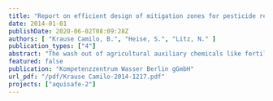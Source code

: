 ```yaml
---
title: "Report on efficient design of mitigation zones for pesticide removal"
date: 2014-01-01
publishDate: 2020-06-02T08:09:28Z
authors: [ "Krause Camilo, B.", "Heise, S.", "Litz, N." ]
publication_types: ["4"]
abstract: "The wash out of agricultural auxiliary chemicals like fertilizer and pesticides via surface run-off or subsurface leaching into drainage systems or ground waters, which discharge into surface waters, presents an increasing risk for drinking water production and biodiversity in rivers and lakes. Mitigation zones are important measures to attenuate contamination at the source and relieve surface waters downstream. Under high flow conditions, as they occur during rainy seasons and snow melt, the effectiveness of such facilities is restricted due to bypass of untreated waters or very short contact times. This study of the Aquisafe 2 project focus on drainage water decontamination and examines mitigation zone designs with organic substrates for their potential to reduce a set of herbicides and nitrate (NO3-), concurrently and efficiently, at short hydraulic residence times (0.2 to 2.5 days) to prepare their implementation in contamination hot spots. The herbicides bentazone, atrazine and isoproturon were classified as most relevant for drinking water production. On the basis of comprehensive literature studies the organic substrates bark mulch and straw and the design of bioretention swales emerged to be of high potential for decontamination of drainage waters in mitigation zones. In laboratory scale studies the substrates were tested in degradation-, sorption- and leaching-experiments at temperatures around 21 °C for their potential to ensure long- lasting hydraulic permeability, denitrification and attenuation of the selected herbicides. The selected organic substrates provide a high and long term stable permeable conductivity to realize and maintain high flow. The effective porosity yielded around 0.45 and reduced within 1.5 years by only 25 %. Straw is a readily available organic carbon source, which can support effective and efficient denitrification at short hydraulic residence times. Bark mulch contains more resistant carbon species, but contributes also to NO3- removal. In mixture with straw the performance of bark mulch as organic carbon source for denitrification increases (co-metabolic decomposition). Organic substrates are characterized by strong wash out of dissolved organic carbon (DOC) and high denitrification rates (15 to 45 g-N m-3 d-1) in the start phase and successive decrease of denitrification performance due to loss of readily available organic carbon. Despite decline of performance, denitrification rates stabilized after one year of operation at constant conditions at a level of 4 to 10 g-N m-3 d-1 (10 to 25 % of input). The potential of the organic substrate to retain the selected herbicides is very different for each compound and bases on different dissipation paths. Denitrifying conditions are in general disadvantageous for retention of the selected herbicides. Bentazone is too persistent and mobile to be considerably retained under high flow conditions. Atrazine can be substantially removed from drainage waters. It is suspected to be attenuated predominantly by formation of bound residues at the organic substrate, especially bark mulch, and partially by degradation to hydroxy-atrazine. Isoproturon seems to be effectively retained under suboxic conditions by degradation to metabolites. At technical scale parallel retention of NO3- and atrazine and NO3- and isoproturon was investigated. The potential of the organic carbon source (mixture of bark mulch and"
featured: false
publication: "Kompetenzzentrum Wasser Berlin gGmbH"
url_pdf: "/pdf/Krause Camilo-2014-1217.pdf"
projects: ["aquisafe-2"]
---
```


